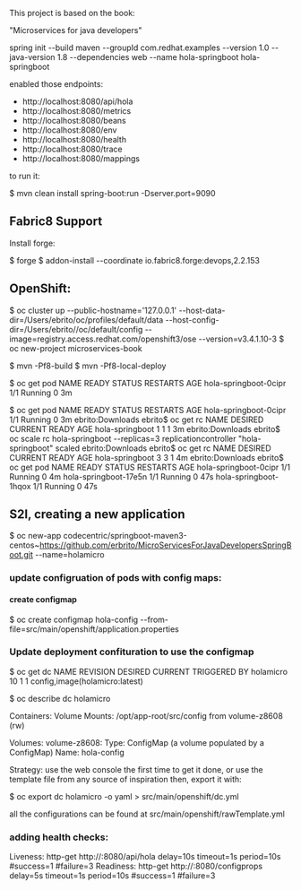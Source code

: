 This project is based on the book:

"Microservices for java developers"

spring init --build maven --groupId com.redhat.examples --version 1.0 --java-version 1.8 --dependencies web --name hola-springboot hola-springboot

enabled those endpoints:

* http://localhost:8080/api/hola
* http://localhost:8080/metrics
* http://localhost:8080/beans
* http://localhost:8080/env
* http://localhost:8080/health
* http://localhost:8080/trace
* http://localhost:8080/mappings

to run it:

$ mvn clean install spring-boot:run -Dserver.port=9090

Fabric8 Support
--------------

Install forge:

$ forge
$ addon-install --coordinate io.fabric8.forge:devops,2.2.153



OpenShift:
----------


$ oc cluster up --public-hostname='127.0.0.1' --host-data-dir=/Users/ebrito/oc/profiles/default/data --host-config-dir=/Users/ebrito//oc/default/config --image=registry.access.redhat.com/openshift3/ose --version=v3.4.1.10-3
$ oc new-project microservices-book

$ mvn -Pf8-build
$ mvn -Pf8-local-deploy

$ oc get pod
NAME                    READY     STATUS    RESTARTS   AGE
hola-springboot-0cipr   1/1       Running   0          3m


$ oc get pod
NAME                    READY     STATUS    RESTARTS   AGE
hola-springboot-0cipr   1/1       Running   0          3m
ebrito:Downloads ebrito$ oc get rc
NAME              DESIRED   CURRENT   READY     AGE
hola-springboot   1         1         1         3m
ebrito:Downloads ebrito$ oc scale rc hola-springboot --replicas=3
replicationcontroller "hola-springboot" scaled
ebrito:Downloads ebrito$ oc get rc
NAME              DESIRED   CURRENT   READY     AGE
hola-springboot   3         3         1         4m
ebrito:Downloads ebrito$ oc get pod
NAME                    READY     STATUS    RESTARTS   AGE
hola-springboot-0cipr   1/1       Running   0          4m
hola-springboot-17e5n   1/1       Running   0          47s
hola-springboot-1hqox   1/1       Running   0          47s


S2I, creating a new application
-------------------------------

$ oc new-app codecentric/springboot-maven3-centos~https://github.com/erbrito/MicroServicesForJavaDevelopersSpringBoot.git --name=holamicro


### update configruation of pods with config maps:

#### create configmap
$ oc create configmap hola-config --from-file=src/main/openshift/application.properties 

### Update deployment confituration to use the configmap

$ oc get dc
NAME        REVISION   DESIRED   CURRENT   TRIGGERED BY
holamicro   10         1         1         config,image(holamicro:latest)


$ oc describe dc holamicro

Containers: 
    Volume Mounts:
      /opt/app-root/src/config from volume-z8608 (rw)
      
Volumes:
   volume-z8608:
    Type:       ConfigMap (a volume populated by a ConfigMap)
    Name:       hola-config


Strategy: 
use the web console the first time to get it done, or use the template file from any source of inspiration
then, export it with:

 $ oc export dc holamicro -o yaml > src/main/openshift/dc.yml
 
 all the configurations can be found at src/main/openshift/rawTemplate.yml

    
### adding health checks:

Liveness:   http-get http://:8080/api/hola delay=10s timeout=1s period=10s #success=1 #failure=3
Readiness:  http-get http://:8080/configprops delay=5s timeout=1s period=10s #success=1 #failure=3





